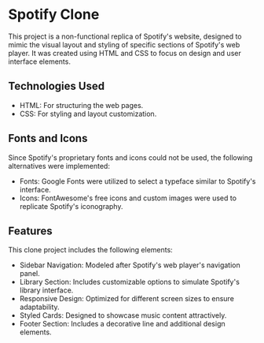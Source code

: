 # Spotify Clone 

This project is a non-functional replica of Spotify's website, designed to mimic the visual layout and styling of specific sections of Spotify's web player. It was created using HTML and CSS to focus on design and user interface elements. 

## Technologies Used
- HTML: For structuring the web pages.
- CSS: For styling and layout customization.


## Fonts and Icons
Since Spotify's proprietary fonts and icons could not be used, the following alternatives were implemented:  
- Fonts: Google Fonts were utilized to select a typeface similar to Spotify's interface.  
- Icons: FontAwesome's free icons and custom images were used to replicate Spotify's iconography.


## Features
This clone project includes the following elements:  
- Sidebar Navigation: Modeled after Spotify's web player's navigation panel.  
- Library Section: Includes customizable options to simulate Spotify's library interface.  
- Responsive Design: Optimized for different screen sizes to ensure adaptability.  
- Styled Cards: Designed to showcase music content attractively.  
- Footer Section: Includes a decorative line and additional design elements.  
